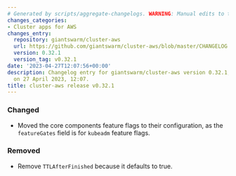 ```yaml
---
# Generated by scripts/aggregate-changelogs. WARNING: Manual edits to this files will be overwritten.
changes_categories:
- Cluster apps for AWS
changes_entry:
  repository: giantswarm/cluster-aws
  url: https://github.com/giantswarm/cluster-aws/blob/master/CHANGELOG.md#0321---2023-04-27
  version: 0.32.1
  version_tag: v0.32.1
date: '2023-04-27T12:07:56+00:00'
description: Changelog entry for giantswarm/cluster-aws version 0.32.1, published
  on 27 April 2023, 12:07.
title: cluster-aws release v0.32.1
---
```


### Changed
- Moved the core components feature flags to their configuration, as the `featureGates` field is for `kubeadm` feature flags.
### Removed
- Remove `TTLAfterFinished` because it defaults to true.
